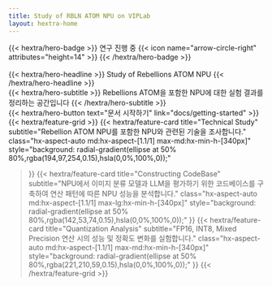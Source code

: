 ```yaml
---
title: Study of RBLN ATOM NPU on VIPLab
layout: hextra-home
---
```

{{< hextra/hero-badge >}}
  <span>연구 진행 중</span>
  {{< icon name="arrow-circle-right" attributes="height=14" >}}
{{< /hextra/hero-badge >}}
<br><br>
{{< hextra/hero-headline >}}
  Study of Rebellions ATOM NPU
{{< /hextra/hero-headline >}}
<br>
{{< hextra/hero-subtitle >}}
  Rebellions ATOM을 포함한 NPU에 대한 실험 결과를 정리하는 공간입니다
{{< /hextra/hero-subtitle >}}
<br>
{{< hextra/hero-button text="문서 시작하기" link="docs/getting-started" >}}
{{< hextra/feature-grid >}}
  {{< hextra/feature-card
    title="Technical Study"
    subtitle="Rebellion ATOM NPU를 포함한 NPU와 관련된 기술을 조사합니다."
    class="hx-aspect-auto md:hx-aspect-[1.1/1] max-md:hx-min-h-[340px]"
    style="background: radial-gradient(ellipse at 50% 80%,rgba(194,97,254,0.15),hsla(0,0%,100%,0));"
  >}}
  {{< hextra/feature-card
    title="Constructing CodeBase"
    subtitle="NPU에서 이미지 분류 모델과 LLM을 평가하기 위한 코드베이스를 구축하여 연산 패턴에 따른 NPU 성능을 분석합니다."
    class="hx-aspect-auto md:hx-aspect-[1.1/1] max-lg:hx-min-h-[340px]"
    style="background: radial-gradient(ellipse at 50% 80%,rgba(142,53,74,0.15),hsla(0,0%,100%,0));"
  >}}
  {{< hextra/feature-card
    title="Quantization Analysis"
    subtitle="FP16, INT8, Mixed Precision 연산 시의 성능 및 정확도 변화를 실험합니다."
    class="hx-aspect-auto md:hx-aspect-[1.1/1] max-md:hx-min-h-[340px]"
    style="background: radial-gradient(ellipse at 50% 80%,rgba(221,210,59,0.15),hsla(0,0%,100%,0));"
  >}}
{{< /hextra/feature-grid >}}
